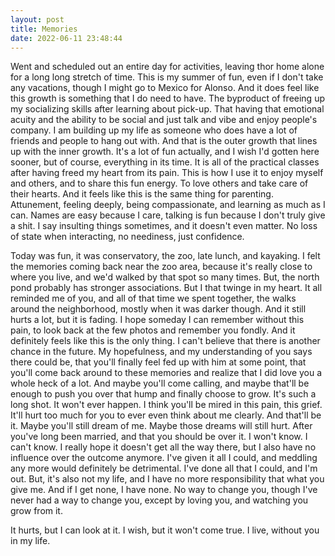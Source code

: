 ```yaml
---
layout: post
title: Memories
date: 2022-06-11 23:48:44
---
```


Went and scheduled out an entire day for activities, leaving thor home alone for a long long stretch of time. This is my summer of fun, even if I don't take any vacations, though I might go to Mexico for Alonso. And it does feel like this growth is something that I do need to have. The byproduct of freeing up my socializing skills after learning about pick-up. That having that emotional acuity and the ability to be social and just talk and vibe and enjoy people's company. I am building up my life as someone who does have a lot of friends and people to hang out with. And that is the outer growth that lines up with the inner growth. It's a lot of fun actually, and I wish I'd gotten here sooner, but of course, everything in its time. It is all of the practical classes after having freed my heart from its pain. This is how I use it to enjoy myself and others, and to share this fun energy. To love others and take care of their hearts. And it feels like this is the same thing for parenting. Attunement, feeling deeply, being compassionate, and learning as much as I can. Names are easy because I care, talking is fun because I don't truly give a shit. I say insulting things sometimes, and it doesn't even matter. No loss of state when interacting, no neediness, just confidence. 

Today was fun, it was conservatory, the zoo, late lunch, and kayaking. I felt the memories coming back near the zoo area, because it's really close to where you live, and we'd walked by that spot so many times. But, the north pond probably has stronger associations. But I that twinge in my heart. It all reminded me of you, and all of that time we spent together, the walks around the neighborhood, mostly when it was darker though. And it still hurts a lot, but it is fading. I hope someday I can remember without this pain, to look back at the few photos and remember you fondly. And it definitely feels like this is the only thing. I can't believe that there is another chance in the future. My hopefulness, and my understanding of you says there could be, that you'll finally feel fed up with him at some point, that you'll come back around to these memories and realize that I did love you a whole heck of a lot. And maybe you'll come calling, and maybe that'll be enough to push you over that hump and finally choose to grow. It's such a long shot. It won't ever happen. I think you'll be mired in this pain, this grief. It'll hurt too much for you to ever even think about me clearly. And that'll be it. Maybe you'll still dream of me. Maybe those dreams will still hurt. After you've long been married, and that you should be over it. I won't know. I can't know. I really hope it doesn't get all the way there, but I also have no influence over the outcome anymore. I've given it all I could, and meddling any more would definitely be detrimental. I've done all that I could, and I'm out. But, it's also not my life, and I have no more responsibility that what you give me. And if I get none, I have none. No way to change you, though I've never had a way to change you, except by loving you, and watching you grow from it. 

It hurts, but I can look at it.
I wish, but it won't come true.
I live, without you in my life.